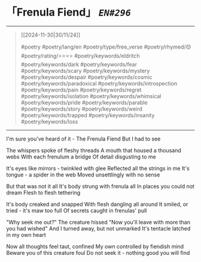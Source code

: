 # 「Frenula Fiend」 *`EN#296`*

---

> [[2024-11-30|30/11/24]]
> 
> #poetry 
> #poetry/lang/en 
> #poetry/type/free_verse 
> #poetry/rhymed/🟡 
> #poetry/rating/⭐⭐⭐⭐ 
> #poetry/keywords/eldritch #poetry/keywords/dark #poetry/keywords/fear #poetry/keywords/scary #poetry/keywords/mystery #poetry/keywords/despair #poetry/keywords/cosmic #poetry/keywords/paradoxical #poetry/keywords/introspection #poetry/keywords/pain #poetry/keywords/regret #poetry/keywords/isolation #poetry/keywords/whimsical #poetry/keywords/pride #poetry/keywords/parable #poetry/keywords/story #poetry/keywords/weird #poetry/keywords/trapped #poetry/keywords/insanity #poetry/keywords/loss 

---

I'm sure you've heard of it -
The Frenula Fiend 
But I had to see

The whispers spoke of fleshy threads
A mouth that housed a thousand webs
With each frenulum a bridge 
Of detail disgusting to me

It's eyes like mirrors - twinkled with glee
Reflected all the strings in me
It's tongue - a spider in the web
Moved unsettlingly with no sense

But that was not it all
It's body strung with frenula all
In places you could not dream
Flesh to flesh tethering

It's body creaked and snapped
With flesh dangling all around
It smiled, or tried - it's maw too full
Of secrets caught in frenulas' pull

"Why seek me out?" The creature hissed
"Now you'll leave with more than you had wished"
And I turned away, but not unmarked
It's tentacle latched in my own heart

Now all thoughts feel taut, confined
My own controlled by fiendish mind
Beware you of this creature foul
Do not seek it - nothing good you will find